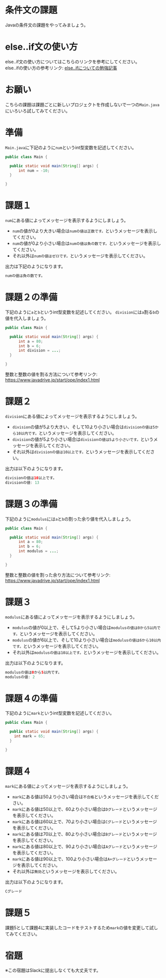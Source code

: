 # 条件文の課題

Javaの条件文の課題をやってみましょう。

# else..if文の使い方

else..if文の使い方についてはこちらのリンクを参考にしてください。   
else..ifの使い方の参考リンク: [else..ifについての勉強記事](https://github.com/reytech-co-jp/yume-project/blob/feature/if_else_statement_questions/lessons/java/02-Java%E3%81%AE%E6%9D%A1%E4%BB%B6%E5%95%8F%E9%A1%8C/.Java%E6%9D%A1%E4%BB%B6%E6%96%87%E3%81%AE%E5%8B%89%E5%BC%B7%E8%A8%98%E4%BA%8B.md#elseif)

# お願い

こちらの課題は課題ごとに新しいプロジェクトを作成しないで一つの`Main.java`にいろいろ試してみてください。

# 準備

`Main.java`に下記のように`num`というint型変数を記述してください。
```java
public class Main {

  public static void main(String[] args) {
      int num = -10;
  }

}
```
 
# 課題１   

`num`にある値によってメッセージを表示するようにしましょう。
- `num`の値が0より大きい場合は`numの値は正数です。`というメッセージを表示してください。
- `num`の値が0より小さい場合は`numの値は負の数です。`というメッセージを表示してください。
- それ以外は`numの値はゼロです。`というメッセージを表示してください。

出力は下記のようになります。
```java
numの値は負の数です。
```

# 課題２の準備

下記のように`a`と`b`というint型変数を記述してください。
`division`には`a`割る`b`の値を代入しましょう。
```java
public class Main {

  public static void main(String[] args) {
      int a = 80;
      int b = 6;
      int division = ...;
  }

}
```

整数と整数の値を割る方法について参考リンク: https://www.javadrive.jp/start/ope/index1.html

# 課題２

`division`にある値によってメッセージを表示するようにしましょう。
- `division`の値が5より大きい、そして10より小さい場合は`divisionの値は5から10以内です。`というメッセージを表示してください。
- `division`の値が5より小さい場合は`divisionの値は5より小さいです。`というメッセージを表示してください。
- それ以外は`divisionの値は10以上です。`というメッセージを表示してください。

出力は以下のようになります。
```java
divisionの値は10以上です。
divisionの値: 13
```

# 課題３の準備

下記のように`modulus`には`a`と`b`の割った余り値を代入しましょう。
```java
public class Main {

  public static void main(String[] args) {
      int a = 80;
      int b = 6;
      int modulus = ...;
  }

}
```

整数と整数の値を割った余り方法について参考リンク: https://www.javadrive.jp/start/ope/index1.html


# 課題３

`modulus`にある値によってメッセージを表示するようにしましょう。
- `modulus`の値が0以上で、そして5より小さい場合は`modulusの値は0から5以内です。`というメッセージを表示してください。
- `modulus`の値が6以上で、そして10より小さい場合は`modulusの値は6から10以内です。`というメッセージを表示してください。
- それ以外は`modulusの値は10以上です。`というメッセージを表示してください。

出力は以下のようになります。
```java
modulusの値は0から5以内です。
modulusの値: 2
``` 

# 課題４の準備

下記のように`mark`というint型変数を記述してください。
```java
public class Main {

  public static void main(String[] args) {
    int mark = 65;
  }

}
```

# 課題４

`mark`にある値によってメッセージを表示するようにしましょう。
- `mark`にある値は50より小さい場合は`不合格`というメッセージを表示してください。
- `mark`にある値は50以上で、60より小さい場合は`Dグレード`というメッセージを表示してください。
- `mark`にある値は60以上で、70より小さい場合は`Cグレード`というメッセージを表示してください。
- `mark`にある値は70以上で、80より小さい場合は`Bグレード`というメッセージを表示してください。
- `mark`にある値は80以上で、90より小さい場合は`Aグレード`というメッセージを表示してください。
- `mark`にある値は90以上で、100より小さい場合は`A+グレード`というメッセージを表示してください。
- それ以外は`無効`というメッセージを表示してください。

出力は以下のようになります。
```java
Cグレード
```  

# 課題５

課題5として課題4に実装したコードをテストするため`mark`の値を変更して試してみてください。


# 宿題

※この宿題はSlackに提出しなくても大丈夫です。
